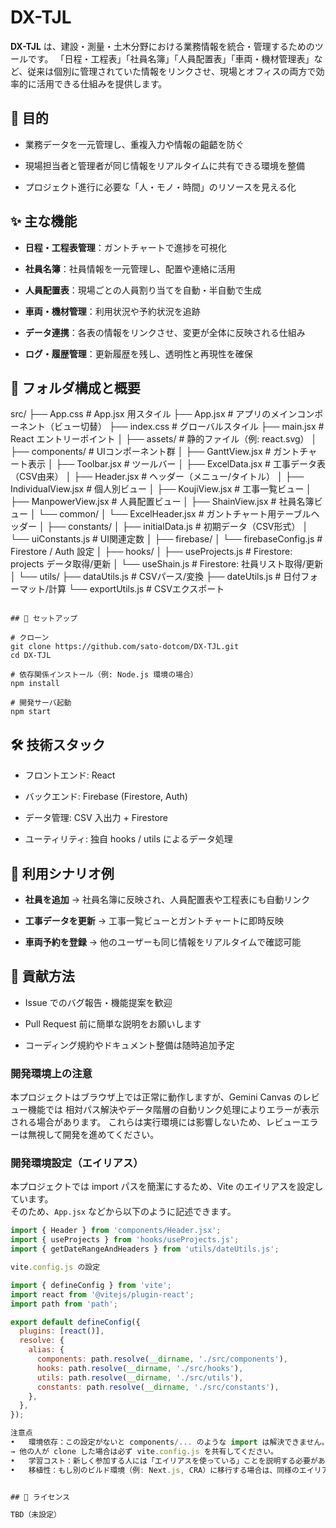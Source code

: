 # DX-TJL

**DX-TJL** は、建設・測量・土木分野における業務情報を統合・管理するためのツールです。 「日程・工程表」「社員名簿」「人員配置表」「車両・機材管理表」など、従来は個別に管理されていた情報をリンクさせ、現場とオフィスの両方で効率的に活用できる仕組みを提供します。

## 🎯 目的

- 業務データを一元管理し、重複入力や情報の齟齬を防ぐ
    
- 現場担当者と管理者が同じ情報をリアルタイムに共有できる環境を整備
    
- プロジェクト進行に必要な「人・モノ・時間」のリソースを見える化
    

## ✨ 主な機能

- **日程・工程表管理**：ガントチャートで進捗を可視化
    
- **社員名簿**：社員情報を一元管理し、配置や連絡に活用
    
- **人員配置表**：現場ごとの人員割り当てを自動・半自動で生成
    
- **車両・機材管理**：利用状況や予約状況を追跡
    
- **データ連携**：各表の情報をリンクさせ、変更が全体に反映される仕組み
    
- **ログ・履歴管理**：更新履歴を残し、透明性と再現性を確保
    

## 📂 フォルダ構成と概要

src/
├── App.css              # App.jsx 用スタイル
├── App.jsx              # アプリのメインコンポーネント（ビュー切替）
├── index.css            # グローバルスタイル
├── main.jsx             # React エントリーポイント
│
├── assets/              # 静的ファイル（例: react.svg）
│
├── components/          # UIコンポーネント群
│   ├── GanttView.jsx        # ガントチャート表示
│   ├── Toolbar.jsx          # ツールバー
│   ├── ExcelData.jsx        # 工事データ表（CSV由来）
│   ├── Header.jsx           # ヘッダー（メニュー/タイトル）
│   ├── IndividualView.jsx   # 個人別ビュー
│   ├── KoujiView.jsx        # 工事一覧ビュー
│   ├── ManpowerView.jsx     # 人員配置ビュー
│   ├── ShainView.jsx        # 社員名簿ビュー
│   └── common/
│       └── ExcelHeader.jsx  # ガントチャート用テーブルヘッダー
│
├── constants/
│   ├── initialData.js       # 初期データ（CSV形式）
│   └── uiConstants.js       # UI関連定数
│
├── firebase/
│   └── firebaseConfig.js    # Firestore / Auth 設定
│
├── hooks/
│   ├── useProjects.js       # Firestore: projects データ取得/更新
│   └── useShain.js          # Firestore: 社員リスト取得/更新
│
└── utils/
    ├── dataUtils.js         # CSVパース/変換
    ├── dateUtils.js         # 日付フォーマット/計算
    └── exportUtils.js       # CSVエクスポート

```

## 🚀 セットアップ

# クローン
git clone https://github.com/sato-dotcom/DX-TJL.git
cd DX-TJL

# 依存関係インストール（例: Node.js 環境の場合）
npm install

# 開発サーバ起動
npm start

```

## 🛠️ 技術スタック

- フロントエンド: React
    
- バックエンド: Firebase (Firestore, Auth)
    
- データ管理: CSV 入出力 + Firestore
    
- ユーティリティ: 独自 hooks / utils によるデータ処理
    

## 📖 利用シナリオ例

- **社員を追加** → 社員名簿に反映され、人員配置表や工程表にも自動リンク
    
- **工事データを更新** → 工事一覧ビューとガントチャートに即時反映
    
- **車両予約を登録** → 他のユーザーも同じ情報をリアルタイムで確認可能
    

## 🤝 貢献方法

- Issue でのバグ報告・機能提案を歓迎
    
- Pull Request 前に簡単な説明をお願いします
    
- コーディング規約やドキュメント整備は随時追加予定

### 開発環境上の注意

本プロジェクトはブラウザ上では正常に動作しますが、Gemini Canvas のレビュー機能では
相対パス解決やデータ階層の自動リンク処理によりエラーが表示される場合があります。
これらは実行環境には影響しないため、レビューエラーは無視して開発を進めてください。
    
### 開発環境設定（エイリアス）

本プロジェクトでは import パスを簡潔にするため、Vite のエイリアスを設定しています。  
そのため、`App.jsx` などから以下のように記述できます。

```js
import { Header } from 'components/Header.jsx';
import { useProjects } from 'hooks/useProjects.js';
import { getDateRangeAndHeaders } from 'utils/dateUtils.js';

vite.config.js の設定

import { defineConfig } from 'vite';
import react from '@vitejs/plugin-react';
import path from 'path';

export default defineConfig({
  plugins: [react()],
  resolve: {
    alias: {
      components: path.resolve(__dirname, './src/components'),
      hooks: path.resolve(__dirname, './src/hooks'),
      utils: path.resolve(__dirname, './src/utils'),
      constants: path.resolve(__dirname, './src/constants'),
    },
  },
});

注意点
• 	環境依存：この設定がないと components/... のような import は解決できません。
→ 他の人が clone した場合は必ず vite.config.js を共有してください。
• 	学習コスト：新しく参加する人には「エイリアスを使っている」ことを説明する必要があります。
• 	移植性：もし別のビルド環境（例: Next.js, CRA）に移行する場合は、同様のエイリアス設定を追加する必要があります。


## 📜 ライセンス

TBD（未設定）

